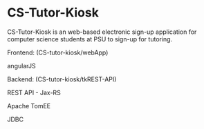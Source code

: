 # CS-Tutor-Kiosk

CS-Tutor-Kiosk is an web-based electronic sign-up application for computer science students at PSU to sign-up for tutoring.


Frontend: (CS-tutor-kiosk/webApp)

angularJS



Backend: (CS-tutor-kiosk/tkREST-API)

REST API - Jax-RS

Apache TomEE

JDBC

